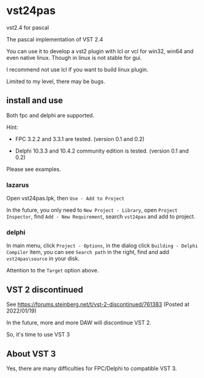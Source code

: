 # vst24pas

vst2.4 for pascal

The pascal implementation of VST 2.4

You can use it to develop a vst2 plugin with lcl or vcl for win32, win64 and even native linux. Though in linux is not stable for gui.

I recommend not use lcl if you want to build linux plugin.

Limited to my level, there may be bugs.

## install and use

Both fpc and delphi are supported.

Hint:

- FPC 3.2.2 and 3.3.1 are tested. (version 0.1 and 0.2)

- Delphi 10.3.3 and 10.4.2 community edition is tested. (version 0.1 and 0.2)

Please see examples.

### lazarus

Open vst24pas.lpk, then `Use - Add to Project`

In the future, you only need to `New Project - Library`, open `Project Inspector`, find `Add - New Requirement`, search `vst24pas` and add to project.

### delphi

In main menu, click `Project - Options`, in the dialog click `Building - Delphi Compiler` item, you can see `Search path` in the right, find and add `vst24pas\source` in your disk.

Attention to the `Target` option above.

## VST 2 discontinued

See https://forums.steinberg.net/t/vst-2-discontinued/761383 (Posted at 2022/01/19)

In the future, more and more DAW will discontinue VST 2.

So, it's time to use VST 3

## About VST 3

Yes, there are many difficulties for FPC/Delphi to compatible VST 3.
